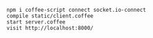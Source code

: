     npm i coffee-script connect socket.io-connect
    compile static/client.coffee
    start server.coffee
    visit http://localhost:8000/
